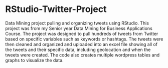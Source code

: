 # RStudio-Twitter-Project
Data Mining project pulling and organizing tweets using RStudio.
This project was from my Senior year Data Mining for Business Applications Course.
The project was designed to pull hundreds of tweets from Twitter based on specific variables such as keywords or hashtags.
The tweets were then cleaned and organized and uploaded into an excel file showing all of the tweets and their specific data, including geolocation and when the tweets were created.
The code also creates multiple wordpress tables and graphs to visualize the data.
